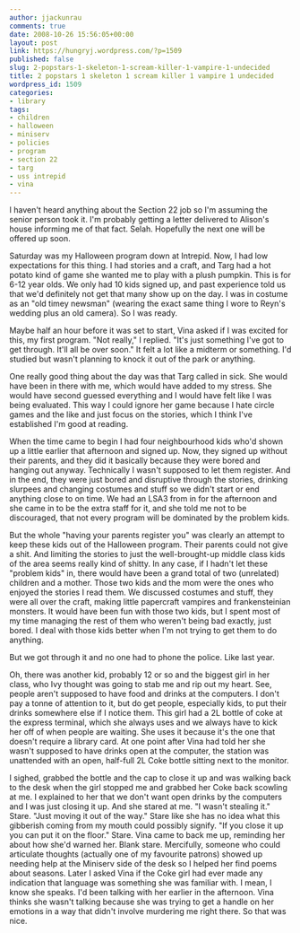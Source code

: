 ```yaml
---
author: jjackunrau
comments: true
date: 2008-10-26 15:56:05+00:00
layout: post
link: https://hungryj.wordpress.com/?p=1509
published: false
slug: 2-popstars-1-skeleton-1-scream-killer-1-vampire-1-undecided
title: 2 popstars 1 skeleton 1 scream killer 1 vampire 1 undecided
wordpress_id: 1509
categories:
- library
tags:
- children
- halloween
- miniserv
- policies
- program
- section 22
- targ
- uss intrepid
- vina
---
```


I haven't heard anything about the Section 22 job so I'm assuming the senior person took it. I'm probably getting a letter delivered to Alison's house informing me of that fact. Selah. Hopefully the next one will be offered up soon.

Saturday was my Halloween program down at Intrepid. Now, I had low expectations for this thing. I had stories and a craft, and Targ had a hot potato kind of game she wanted me to play with a plush pumpkin. This is for 6-12 year olds. We only had 10 kids signed up, and past experience told us that we'd definitely not get that many show up on the day. I was in costume as an "old timey newsman" (wearing the exact same thing I wore to Reyn's wedding plus an old camera). So I was ready.

Maybe half an hour before it was set to start, Vina asked if I was excited for this, my first program. "Not really," I replied. "It's just something I've got to get through. It'll all be over soon." It felt a lot like a midterm or something. I'd studied but wasn't planning to knock it out of the park or anything.

One really good thing about the day was that Targ called in sick. She would have been in there with me, which would have added to my stress. She would have second guessed everything and I would have felt like I was being evaluated. This way I could ignore her game because I hate circle games and the like and just focus on the stories, which I think I've established I'm good at reading.

When the time came to begin I had four neighbourhood kids who'd shown up a little earlier that afternoon and signed up. Now, they signed up without their parents, and they did it basically because they were bored and hanging out anyway. Technically I wasn't supposed to let them register. And in the end, they were just bored and disruptive through the stories, drinking slurpees and changing costumes and stuff so we didn't start or end anything close to on time. We had an LSA3 from  in for the afternoon and she came in to be the extra staff for it, and she told me not to be discouraged, that not every program will be dominated by the problem kids. 

But the whole "having your parents register you" was clearly an attempt to keep these kids out of the Halloween program. Their parents could not give a shit. And limiting the stories to just the well-brought-up middle class kids of the area seems really kind of shitty. In any case, if I hadn't let these "problem kids" in, there would have been a grand total of two (unrelated) children and a mother. Those two kids and the mom were the ones who enjoyed the stories I read them. We discussed costumes and stuff, they were all over the craft, making little papercraft vampires and frankensteinian monsters. It would have been fun with those two kids, but I spent most of my time managing the rest of them who weren't being bad exactly, just bored. I deal with those kids better when I'm not trying to get them to do anything.

But we got through it and no one had to phone the police. Like last year.

Oh, there was another kid, probably 12 or so and the biggest girl in her class, who Ivy thought was going to stab me and rip out my heart. See, people aren't supposed to have food and drinks at the computers. I don't pay a tonne of attention to it, but do get people, especially kids, to put their drinks somewhere else if I notice them. This girl had a 2L bottle of coke at the express terminal, which she always uses and we always have to kick her off of when people are waiting. She uses it because it's the one that doesn't require a library card. At one point after Vina had told her she wasn't supposed to have drinks open at the computer, the station was unattended with an open, half-full 2L Coke bottle sitting next to the monitor. 

I sighed, grabbed the bottle and the cap to close it up and was walking back to the desk when the girl stopped me and grabbed her Coke back scowling at me. I explained to her that we don't want open drinks by the computers and I was just closing it up. And she stared at me. "I wasn't stealing it." Stare. "Just moving it out of the way." Stare like she has no idea what this gibberish coming from my mouth could possibly signify. "If you close it up you can put it on the floor." Stare. Vina came to back me up, reminding her about how she'd warned her. Blank stare. Mercifully, someone who could articulate thoughts (actually one of my favourite patrons) showed up needing help at the Miniserv side of the desk so I helped her find poems about seasons. Later I asked Vina if the Coke girl had ever made any indication that language was something she was familiar with. I mean, I know she speaks. I'd been talking with her earlier in the afternoon. Vina thinks she wasn't talking because she was trying to get a handle on her emotions in a way that didn't involve murdering me right there. So that was nice.
